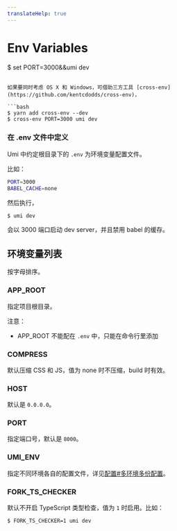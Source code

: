 ```yaml
---
translateHelp: true
---
```


# Env Variables

$ set PORT=3000&&umi dev
```

如果要同时考虑 OS X 和 Windows，可借助三方工具 [cross-env](https://github.com/kentcdodds/cross-env)，

```bash
$ yarn add cross-env --dev
$ cross-env PORT=3000 umi dev
```

### 在 .env 文件中定义

Umi 中约定根目录下的 `.env` 为环境变量配置文件。

比如：

```bash
PORT=3000
BABEL_CACHE=none
```

然后执行，

```bash
$ umi dev
```

会以 3000 端口启动 dev server，并且禁用 babel 的缓存。

## 环境变量列表

按字母排序。

### APP\_ROOT

指定项目根目录。

注意：

* APP\_ROOT 不能配在 `.env` 中，只能在命令行里添加

### COMPRESS

默认压缩 CSS 和 JS，值为 none 时不压缩，build 时有效。

### HOST

默认是 `0.0.0.0`。

### PORT

指定端口号，默认是 `8000`。

### UMI\_ENV

指定不同环境各自的配置文件，详见[配置#多环境多份配置](TODO)。

### FORK_TS_CHECKER

默认不开启 TypeScript 类型检查，值为 `1` 时启用。比如：

```bash
$ FORK_TS_CHECKER=1 umi dev
```
